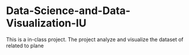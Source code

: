 # Data-Science-and-Data-Visualization-IU
This is a in-class project. The project analyze and visualize the dataset of related to plane
